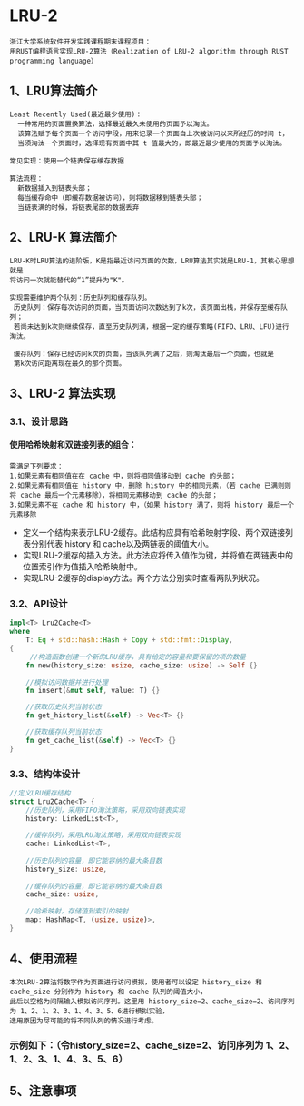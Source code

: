 # LRU-2
    浙江大学系统软件开发实践课程期末课程项目：
    用RUST编程语言实现LRU-2算法（Realization of LRU-2 algorithm through RUST programming language）  

## 1、LRU算法简介  
    Least Recently Used(最近最少使用)：
      一种常用的页面置换算法，选择最近最久未使用的页面予以淘汰。
      该算法赋予每个页面一个访问字段，用来记录一个页面自上次被访问以来所经历的时间 t，
      当须淘汰一个页面时，选择现有页面中其 t 值最大的，即最近最少使用的页面予以淘汰。
    
    常见实现：使用一个链表保存缓存数据             
    
    算法流程：
      新数据插入到链表头部；
      每当缓存命中（即缓存数据被访问），则将数据移到链表头部；
      当链表满的时候，将链表尾部的数据丢弃

## 2、LRU-K 算法简介 
    LRU-K时LRU算法的进阶版，K是指最近访问页面的次数，LRU算法其实就是LRU-1，其核心思想就是
    将访问一次就能替代的“1”提升为"K"。
    
    实现需要维护两个队列：历史队列和缓存队列。    
     历史队列：保存每次访问的页面，当页面访问次数达到了k次，该页面出栈，并保存至缓存队列；
     若尚未达到k次则继续保存，直至历史队列满，根据一定的缓存策略(FIFO、LRU、LFU)进行淘汰。
     
     缓存队列：保存已经访问k次的页面，当该队列满了之后，则淘汰最后一个页面，也就是
     第k次访问距离现在最久的那个页面。


## 3、LRU-2 算法实现
### 3.1、设计思路
#### 使用哈希映射和双链接列表的组合：
    需满足下列要求：
    1.如果元素有相同值在在 cache 中，则将相同值移动到 cache 的头部；
    2.如果元素有相同值在 history 中，删除 history 中的相同元素，（若 cache 已满则则将 cache 最后一个元素移除），将相同元素移动到 cache 的头部；
    3.如果元素不在 cache 和 history 中，（如果 history 满了，则将 history 最后一个元素移除
* 定义一个结构来表示LRU-2缓存。此结构应具有哈希映射字段、两个双链接列表分别代表 history 和 cache以及两链表的阈值大小。
* 实现LRU-2缓存的插入方法。此方法应将传入值作为键，并将值在两链表中的位置索引作为值插入哈希映射中。
* 实现LRU-2缓存的display方法。两个方法分别实时查看两队列状况。

### 3.2、API设计
```Rust
impl<T> Lru2Cache<T>
where
    T: Eq + std::hash::Hash + Copy + std::fmt::Display,
{
     //构造函数创建一个新的LRU缓存，具有给定的容量和要保留的项的数量
    fn new(history_size: usize, cache_size: usize) -> Self {}
    
    //模拟访问数据并进行处理
    fn insert(&mut self, value: T) {}

    //获取历史队列当前状态
    fn get_history_list(&self) -> Vec<T> {}

    //获取缓存队列当前状态
    fn get_cache_list(&self) -> Vec<T> {}
}
```
### 3.3、结构体设计  
```Rust
//定义LRU缓存结构
struct Lru2Cache<T> {
    //历史队列，采用FIFO淘汰策略，采用双向链表实现
    history: LinkedList<T>,
    
    //缓存队列，采用LRU淘汰策略，采用双向链表实现
    cache: LinkedList<T>,
    
    //历史队列的容量，即它能容纳的最大条目数
    history_size: usize,
    
    //缓存队列的容量，即它能容纳的最大条目数
    cache_size: usize,
    
    //哈希映射，存储值到索引的映射
    map: HashMap<T, (usize, usize)>,
}
```
## 4、使用流程  
    本次LRU-2算法将数字作为页面进行访问模拟，使用者可以设定 history_size 和 cache_size 分别作为 history 和 cache 队列的阈值大小，
    此后以空格为间隔输入模拟访问序列。这里用 history_size=2、cache_size=2、访问序列为 1、2、1、2、3、1、4、3、5、6进行模拟实验，
    选用原因为尽可能的将不同队列的情况进行考虑。
### 示例如下：（令history_size=2、cache_size=2、访问序列为 1、2、1、2、3、1、4、3、5、6）
## 5、注意事项
